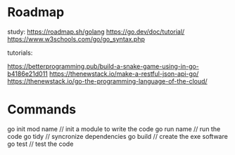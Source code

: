 # Roadmap

study:
https://roadmap.sh/golang
https://go.dev/doc/tutorial/
https://www.w3schools.com/go/go_syntax.php

tutorials:

https://betterprogramming.pub/build-a-snake-game-using-in-go-b4186e21d011
https://thenewstack.io/make-a-restful-json-api-go/
https://thenewstack.io/go-the-programming-language-of-the-cloud/

# Commands

go init mod name // init a module to write the code
go run name // run the code
go tidy // syncronize dependencies
go build // create the exe software
go test // test the code
